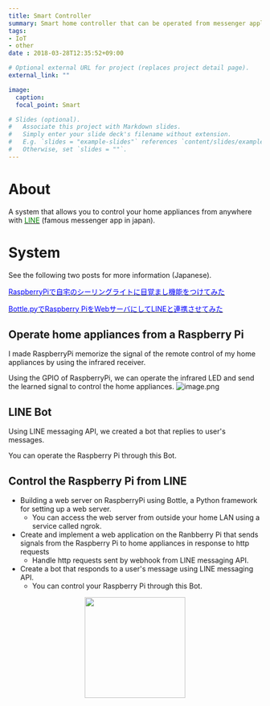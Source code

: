 ```yaml
---
title: Smart Controller
summary: Smart home controller that can be operated from messenger application.
tags:
- IoT
- other
date : 2018-03-28T12:35:52+09:00

# Optional external URL for project (replaces project detail page).
external_link: ""

image:
  caption: 
  focal_point: Smart

# Slides (optional).
#   Associate this project with Markdown slides.
#   Simply enter your slide deck's filename without extension.
#   E.g. `slides = "example-slides"` references `content/slides/example-slides.md`.
#   Otherwise, set `slides = ""`.
---
```

# About
A system that allows you to control your home appliances from anywhere with [<font color = "green">LINE</font>](https://line.me/ja/) (famous messenger app in japan).

# System
See the following two posts for more information (Japanese).

[<font color='blue'>RaspberryPiで自宅のシーリングライトに目覚まし機能をつけてみた</font>](https://qiita.com/AceZeami/items/6099d3ace9ec3e26d571)

[<font color='blue'>Bottle.pyでRaspberry PiをWebサーバにしてLINEと連携させてみた</font>](https://qiita.com/AceZeami/items/41eb122dcb0feda0eae7)

## Operate home appliances from a Raspberry Pi
I made RaspberryPi memorize the signal of the remote control of my home appliances by using the infrared receiver.

Using the GPIO of RaspberryPi, we can operate the infrared LED and send the learned signal to control the home appliances.
![image.png](https://qiita-image-store.s3.amazonaws.com/0/340630/ee003708-e39b-3bf7-df78-3144582400a8.png)

## LINE Bot
Using LINE messaging API, we created a bot that replies to user's messages.

You can operate the Raspberry Pi through this Bot.

## Control the Raspberry Pi from LINE
- Building a web server on RaspberryPi using Bottle, a Python framework for setting up a web server.
  - You can access the web server from outside your home LAN using a service called ngrok.
- Create and implement a web application on the Ranbberry Pi that sends signals from the Raspberry Pi to home appliances in response to http requests
  - Handle http requests sent by webhook from LINE messaging API.
- Create a bot that responds to a user's message using LINE messaging API.
  - You can control your Raspberry Pi through this Bot.

<div align="center">
<img src="https://qiita-image-store.s3.amazonaws.com/0/340630/6500d2ae-021f-10ff-bea6-a262de4dd930.gif" width="200">
</div>

